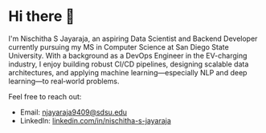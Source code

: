 # Hi there 👋

I'm Nischitha S Jayaraja, an aspiring Data Scientist and Backend Developer currently pursuing my MS in Computer Science at San Diego State University. With a background as a DevOps Engineer in the EV-charging industry, I enjoy building robust CI/CD pipelines, designing scalable data architectures, and applying machine learning—especially NLP and deep learning—to real‑world problems.  

Feel free to reach out:

- Email: [njayaraja9409@sdsu.edu](mailto:njayaraja9409@sdsu.edu)
- LinkedIn: [linkedin.com/in/nischitha-s-jayaraja](https://www.linkedin.com/in/nischitha-s-jayaraja/)
